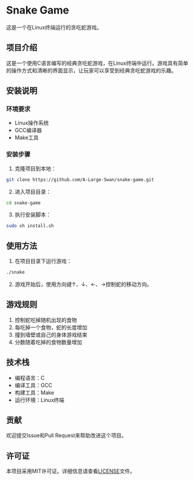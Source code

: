 # Snake Game

这是一个在Linux终端运行的贪吃蛇游戏。

## 项目介绍

这是一个使用C语言编写的经典贪吃蛇游戏，在Linux终端中运行。游戏具有简单的操作方式和清晰的界面显示，让玩家可以享受到经典贪吃蛇游戏的乐趣。

## 安装说明

### 环境要求
- Linux操作系统
- GCC编译器
- Make工具

### 安装步骤

1. 克隆项目到本地：
```bash
git clone https://github.com/A-Large-Swan/snake-game.git
```

2. 进入项目目录：
```bash
cd snake-game
```

3. 执行安装脚本：
```bash
sudo sh install.sh
```

## 使用方法

1. 在项目目录下运行游戏：
```bash
./snake
```

2. 游戏开始后，使用方向键↑、↓、←、→控制蛇的移动方向。

## 游戏规则

1. 控制蛇吃掉随机出现的食物
2. 每吃掉一个食物，蛇的长度增加
3. 撞到墙壁或自己的身体游戏结束
4. 分数随着吃掉的食物数量增加

## 技术栈

- 编程语言：C
- 编译工具：GCC
- 构建工具：Make
- 运行环境：Linux终端

## 贡献

欢迎提交Issue和Pull Request来帮助改进这个项目。

## 许可证

本项目采用MIT许可证。详细信息请查看[LICENSE](LICENSE)文件。
